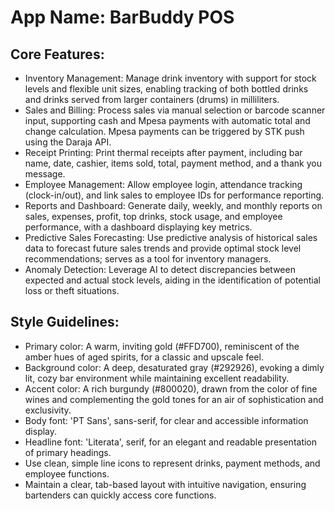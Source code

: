 # **App Name**: BarBuddy POS

## Core Features:

- Inventory Management: Manage drink inventory with support for stock levels and flexible unit sizes, enabling tracking of both bottled drinks and drinks served from larger containers (drums) in milliliters.
- Sales and Billing: Process sales via manual selection or barcode scanner input, supporting cash and Mpesa payments with automatic total and change calculation. Mpesa payments can be triggered by STK push using the Daraja API.
- Receipt Printing: Print thermal receipts after payment, including bar name, date, cashier, items sold, total, payment method, and a thank you message.
- Employee Management: Allow employee login, attendance tracking (clock-in/out), and link sales to employee IDs for performance reporting.
- Reports and Dashboard: Generate daily, weekly, and monthly reports on sales, expenses, profit, top drinks, stock usage, and employee performance, with a dashboard displaying key metrics.
- Predictive Sales Forecasting: Use predictive analysis of historical sales data to forecast future sales trends and provide optimal stock level recommendations; serves as a tool for inventory managers.
- Anomaly Detection: Leverage AI to detect discrepancies between expected and actual stock levels, aiding in the identification of potential loss or theft situations.

## Style Guidelines:

- Primary color: A warm, inviting gold (#FFD700), reminiscent of the amber hues of aged spirits, for a classic and upscale feel.
- Background color: A deep, desaturated gray (#292926), evoking a dimly lit, cozy bar environment while maintaining excellent readability.
- Accent color: A rich burgundy (#800020), drawn from the color of fine wines and complementing the gold tones for an air of sophistication and exclusivity.
- Body font: 'PT Sans', sans-serif, for clear and accessible information display.
- Headline font: 'Literata', serif, for an elegant and readable presentation of primary headings.
- Use clean, simple line icons to represent drinks, payment methods, and employee functions.
- Maintain a clear, tab-based layout with intuitive navigation, ensuring bartenders can quickly access core functions.